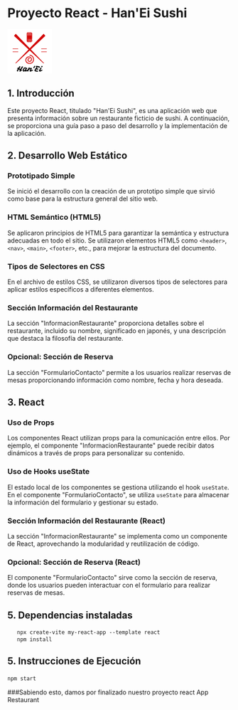 # Proyecto React - Han'Ei Sushi

![Han'Ei Sushi](/public/img/logosushi.png)

## 1. Introducción

Este proyecto React, titulado "Han'Ei Sushi", es una aplicación web que presenta información sobre un restaurante ficticio de sushi. A continuación, se proporciona una guía paso a paso del desarrollo y la implementación de la aplicación.

## 2. Desarrollo Web Estático

### Prototipado Simple
Se inició el desarrollo con la creación de un prototipo simple que sirvió como base para la estructura general del sitio web.

### HTML Semántico (HTML5)
Se aplicaron principios de HTML5 para garantizar la semántica y estructura adecuadas en todo el sitio. Se utilizaron elementos HTML5 como `<header>`, `<nav>`, `<main>`, `<footer>`, etc., para mejorar la estructura del documento.

### Tipos de Selectores en CSS
En el archivo de estilos CSS, se utilizaron diversos tipos de selectores para aplicar estilos específicos a diferentes elementos.

### Sección Información del Restaurante
La sección "InformacionRestaurante" proporciona detalles sobre el restaurante, incluido su nombre, significado en japonés, y una descripción que destaca la filosofía del restaurante.

### Opcional: Sección de Reserva
La sección "FormularioContacto" permite a los usuarios realizar reservas de mesas proporcionando información como nombre, fecha y hora deseada.

## 3. React

### Uso de Props
Los componentes React utilizan props para la comunicación entre ellos. Por ejemplo, el componente "InformacionRestaurante" puede recibir datos dinámicos a través de props para personalizar su contenido.

### Uso de Hooks useState
El estado local de los componentes se gestiona utilizando el hook `useState`. En el componente "FormularioContacto", se utiliza `useState` para almacenar la información del formulario y gestionar su estado.

### Sección Información del Restaurante (React)
La sección "InformacionRestaurante" se implementa como un componente de React, aprovechando la modularidad y reutilización de código.

### Opcional: Sección de Reserva (React)
El componente "FormularioContacto" sirve como la sección de reserva, donde los usuarios pueden interactuar con el formulario para realizar reservas de mesas.

## 5. Dependencias instaladas
  ```
     npx create-vite my-react-app --template react
     npm install
  ```

## 5. Instrucciones de Ejecución

```bash
npm start
```

###Sabiendo esto, damos por finalizado nuestro proyecto react App Restaurant
